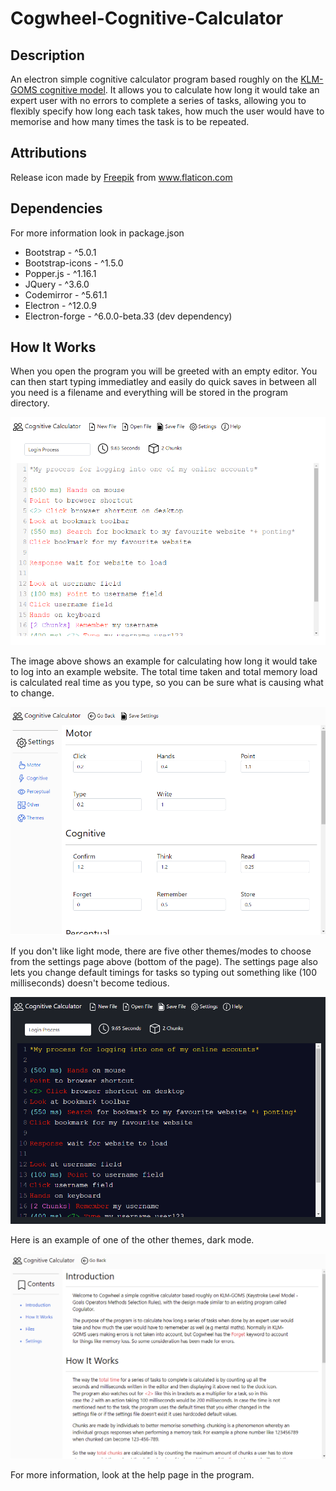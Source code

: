 # Cogwheel-Cognitive-Calculator

## Description

An electron simple cognitive calculator program based roughly on the <a href="https://en.wikipedia.org/wiki/Keystroke-level_model">KLM-GOMS cognitive model</a>. It allows you to calculate how long it would take an expert user with no errors to complete a series of tasks, allowing you to flexibly specify how long each task takes, how much the user would have to memorise and how many times the task is to be repeated.

## Attributions

<div>Release icon made by <a href="https://www.freepik.com" title="Freepik">Freepik</a> from <a href="https://www.flaticon.com/" title="Flaticon">www.flaticon.com</a></div>

## Dependencies

For more information look in package.json

- Bootstrap - ^5.0.1
- Bootstrap-icons - ^1.5.0
- Popper.js - ^1.16.1
- JQuery - ^3.6.0
- Codemirror - ^5.61.1
- Electron - ^12.0.9
- Electron-forge - ^6.0.0-beta.33 (dev dependency)

## How It Works

When you open the program you will be greeted with an empty editor. You can then start typing immediatley and easily do quick saves in between all you need is a filename and everything will be stored in the program directory.

![](/imgs/img1.PNG)

The image above shows an example for calculating how long it would take to log into an example website. The total time taken and total memory load is calculated real time as you type, so you can be sure what is causing what to change.

![](/imgs/img3.PNG)

If you don't like light mode, there are five other themes/modes to choose from the settings page above (bottom of the page). The settings page also lets you change default timings for tasks so typing out something like (100 milliseconds) doesn't become tedious.

![](/imgs/img2.PNG)

Here is an example of one of the other themes, dark mode.

![](/imgs/img4.PNG)

For more information, look at the help page in the program.
